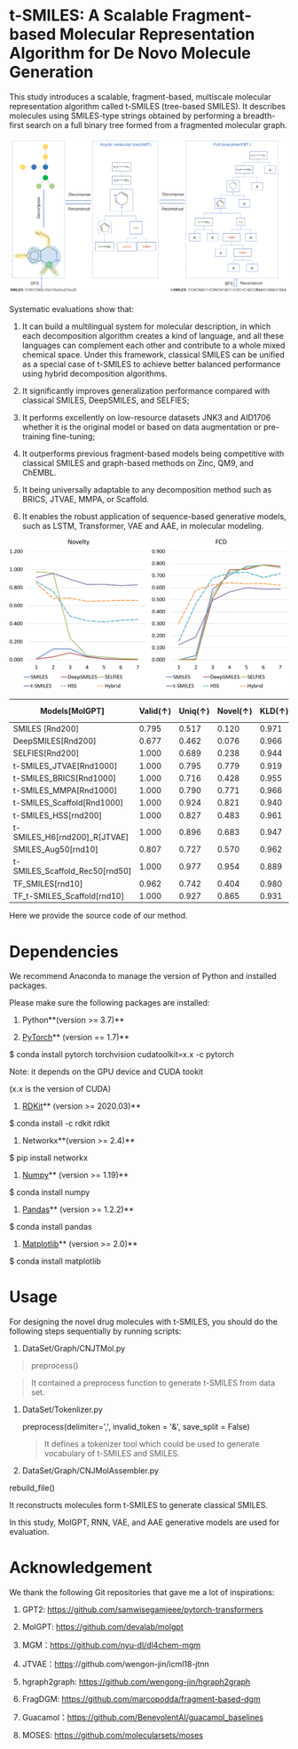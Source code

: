 t-SMILES: A Scalable Fragment-based Molecular Representation Algorithm for De Novo Molecule Generation
======================================================================================================

This study introduces a scalable, fragment-based, multiscale molecular
representation algorithm called t-SMILES (tree-based SMILES). It describes
molecules using SMILES-type strings obtained by performing a breadth-first
search on a full binary tree formed from a fragmented molecular graph.

![](media/b40d67bb9f96fc665ea35f31945193dc.png)

Systematic evaluations show that:

1) It can build a multilingual system for molecular description, in which each
decomposition algorithm creates a kind of language, and all these languages can
complement each other and contribute to a whole mixed chemical space. Under this
framework, classical SMILES can be unified as a special case of t-SMILES to
achieve better balanced performance using hybrid decomposition algorithms.

2) It significantly improves generalization performance compared with classical
SMILES, DeepSMILES, and SELFIES;

3) It performs excellently on low-resource datasets JNK3 and AID1706 whether it
is the original model or based on data augmentation or pre-training fine-tuning;

4) It outperforms previous fragment-based models being competitive with
classical SMILES and graph-based methods on Zinc, QM9, and ChEMBL.

5) It being universally adaptable to any decomposition method such as BRICS,
JTVAE, MMPA, or Scaffold.

6) It enables the robust application of sequence-based generative models, such
as LSTM, Transformer, VAE and AAE, in molecular modeling.

![](media/50d672d04caabe3605932186ead12e81.png)

| Models[MolGPT]                   | Valid(↑) | Uniq(↑) | Novel(↑) | KLD(↑) | FCD(↑) | Active Novel(↑) |
|----------------------------------|----------|---------|----------|--------|--------|-----------------|
| SMILES [Rnd200]                  | 0.795    | 0.517   | 0.120    | 0.971  | 0.584  | 0.072           |
| DeepSMILES[Rnd200]               | 0.677    | 0.462   | 0.076    | 0.966  | 0.510  | 0.043           |
| SELFIES[Rnd200]                  | 1.000    | 0.689   | 0.238    | 0.944  | 0.544  | 0.148           |
| t-SMILES\_JTVAE[Rnd1000]         | 1.000    | 0.795   | 0.779    | 0.919  | 0.309  | 0.266           |
| t-SMILES\_BRICS[Rnd1000]         | 1.000    | 0.716   | 0.428    | 0.955  | 0.435  | 0.149           |
| t-SMILES\_MMPA[Rnd1000]          | 1.000    | 0.790   | 0.771    | 0.966  | 0.533  | 0.278           |
| t-SMILES\_Scaffold[Rnd1000]      | 1.000    | 0.924   | 0.821    | 0.940  | 0.587  | 0.563           |
| t-SMILES\_HSS[rnd200]            | 1.000    | 0.827   | 0.483    | 0.961  | 0.680  | 0.350           |
| t-SMILES\_H6[rnd200]\_R[JTVAE]   | 1.000    | 0.896   | 0.683    | 0.947  | 0.622  | 0.374           |
| SMILES\_Aug50[rnd10]             | 0.807    | 0.727   | 0.570    | 0.962  | 0.566  | 0.483           |
| t-SMILES\_Scaffold\_Rec50[rnd50] | 1.000    | 0.977   | 0.954    | 0.889  | 0.401  | 0.817           |
| TF\_SMILES[rnd10]                | 0.962    | 0.742   | 0.404    | 0.980  | 0.683  | 0.295           |
| TF\_t-SMILES\_Scaffold[rnd10]    | 1.000    | 0.927   | 0.865    | 0.931  | 0.541  | 0.658           |

Here we provide the source code of our method.

Dependencies
============

We recommend Anaconda to manage the version of Python and installed packages.

Please make sure the following packages are installed:

1.  Python**(version \>= 3.7)**

2.  [PyTorch](https://pytorch.org/)** (version == 1.7)**

\$ conda install pytorch torchvision cudatoolkit=x.x -c pytorch

Note: it depends on the GPU device and CUDA tookit

(x.x is the version of CUDA)

1.  [RDKit](https://www.rdkit.org/)** (version \>= 2020.03)**

\$ conda install -c rdkit rdkit

1.  Networkx**(version \>= 2.4)**

\$ pip install networkx

1.  [Numpy](https://numpy.org/)** (version \>= 1.19)**

\$ conda install numpy

1.  [Pandas](https://pandas.pydata.org/)** (version \>= 1.2.2)**

\$ conda install pandas

1.  [Matplotlib](https://matplotlib.org/)** (version \>= 2.0)**

\$ conda install matplotlib

Usage
=====

For designing the novel drug molecules with t-SMILES, you should do the
following steps sequentially by running scripts:

1.  DataSet/Graph/CNJTMol.py

>   preprocess()

>   It contained a preprocess function to generate t-SMILES from data set.

1.  DataSet/Tokenlizer.py

    preprocess(delimiter=',', invalid\_token = '&', save\_split = False)

    >   It defines a tokenizer tool which could be used to generate vocabulary
    >   of t-SMILES and SMILES.

2.  DataSet/Graph/CNJMolAssembler.py

rebuild\_file()

It reconstructs molecules form t-SMILES to generate classical SMILES.

In this study, MolGPT, RNN, VAE, and AAE generative models are used for
evaluation.

Acknowledgement
===============

We thank the following Git repositories that gave me a lot of inspirations:

1.  GPT2: <https://github.com/samwisegamjeee/pytorch-transformers>

2.  MolGPT: https://github.com/devalab/molgpt

3.  MGM：https://github.com/nyu-dl/dl4chem-mgm

4.  JTVAE：[https](https://github.com/wengong-jin/icml18-jtnn)://github.com/wengon-jin/icml18-jtnn

5.  hgraph2graph: https://github.com/wengong-jin/hgraph2graph

6.  FragDGM: https://github.com/marcopodda/fragment-based-dgm

7.  Guacamol：<https://github.com/BenevolentAI/guacamol_baselines>

8.  MOSES: https://github.com/molecularsets/moses
